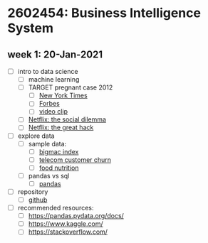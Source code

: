 # 2602454: Business Intelligence System
## week 1: 20-Jan-2021
* [ ] intro to data science
  * [ ] machine learning
  * [ ] TARGET pregnant case 2012
    * [ ] [New York Times](https://www.nytimes.com/2012/02/19/magazine/shopping-habits.html)
    * [ ] [Forbes](https://www.forbes.com/sites/kashmirhill/2012/02/16/how-target-figured-out-a-teen-girl-was-pregnant-before-her-father-did/?sh=5199355b6668)
    * [ ] [video clip](https://nyti.ms/2kH3YzT)
  * [ ] [Netflix: the social dilemma](https://www.netflix.com/th-en/title/81254224)
  * [ ] [Netflix: the great hack](https://www.netflix.com/th-en/title/80117542)
* [ ] explore data
  * [ ] sample data:
    * [ ] [bigmac index](./bigmac_index.csv)
    * [ ] [telecom customer churn](./Telco-Customer-Churn.csv)
    * [ ] [food nutrition](./nutrients.csv)
  * [ ] pandas vs sql
    * [ ] [pandas](https://www.youtube.com/watch?v=f3CLdRl-zyQ&list=PLoTScYm9O0GFVfRk_MmZt0vQXNIi36LUz)
* [ ] repository
  * [ ] [github](https://www.youtube.com/watch?v=hSQgAA8bj6I&list=PLoTScYm9O0GGsV1ZAyP4m_iyAbflQrKrX)
* [ ] recommended resources:
  * [ ] https://pandas.pydata.org/docs/
  * [ ] https://www.kaggle.com/
  * [ ] https://stackoverflow.com/
